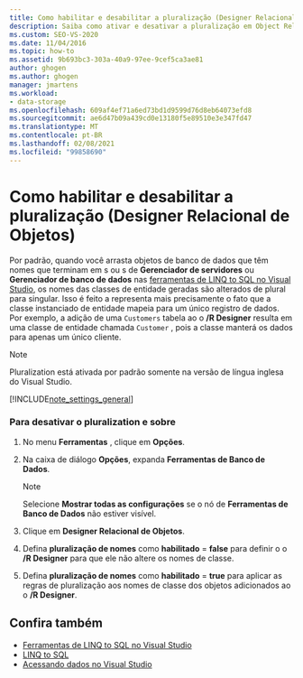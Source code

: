 ```yaml
---
title: Como habilitar e desabilitar a pluralização (Designer Relacional de Objetos)
description: Saiba como ativar e desativar a pluralização em Object Relational Designer (O/R Designer). A configuração padrão converte os nomes no plural para singular.
ms.custom: SEO-VS-2020
ms.date: 11/04/2016
ms.topic: how-to
ms.assetid: 9b693bc3-303a-40a9-97ee-9cef5ca3ae81
author: ghogen
ms.author: ghogen
manager: jmartens
ms.workload:
- data-storage
ms.openlocfilehash: 609af4ef71a6ed73bd1d9599d76d8eb64073efd8
ms.sourcegitcommit: ae6d47b09a439cd0e13180f5e89510e3e347fd47
ms.translationtype: MT
ms.contentlocale: pt-BR
ms.lasthandoff: 02/08/2021
ms.locfileid: "99858690"
---
```

# <a name="how-to-turn-pluralization-on-and-off-or-designer"></a>Como habilitar e desabilitar a pluralização (Designer Relacional de Objetos)
Por padrão, quando você arrasta objetos de banco de dados que têm nomes que terminam em s ou s de **Gerenciador de servidores** ou **Gerenciador de banco de dados** nas [ferramentas de LINQ to SQL no Visual Studio](../data-tools/linq-to-sql-tools-in-visual-studio2.md), os nomes das classes de entidade geradas são alterados de plural para singular. Isso é feito a representa mais precisamente o fato que a classe instanciado de entidade mapeia para um único registro de dados. Por exemplo, a adição de uma `Customers` tabela ao o **/R Designer** resulta em uma classe de entidade chamada `Customer` , pois a classe manterá os dados para apenas um único cliente.

> [!NOTE]
> Pluralization está ativada por padrão somente na versão de língua inglesa do Visual Studio.

[!INCLUDE[note_settings_general](../data-tools/includes/note_settings_general_md.md)]

### <a name="to-turn-pluralization-on-and-off"></a>Para desativar o pluralization e sobre

1. No menu **Ferramentas** , clique em **Opções**.

2. Na caixa de diálogo **Opções**, expanda **Ferramentas de Banco de Dados**.

    > [!NOTE]
    > Selecione **Mostrar todas as configurações** se o nó de **Ferramentas de Banco de Dados** não estiver visível.

3. Clique em **Designer Relacional de Objetos**.

4. Defina **pluralização de nomes** como **habilitado**  =  **false** para definir o o **/R Designer** para que ele não altere os nomes de classe.

5. Defina **pluralização de nomes** como **habilitado**  =  **true** para aplicar as regras de pluralização aos nomes de classe dos objetos adicionados ao o **/R Designer**.

## <a name="see-also"></a>Confira também

- [Ferramentas de LINQ to SQL no Visual Studio](../data-tools/linq-to-sql-tools-in-visual-studio2.md)
- [LINQ to SQL](/dotnet/framework/data/adonet/sql/linq/index)
- [Acessando dados no Visual Studio](../data-tools/accessing-data-in-visual-studio.md)
